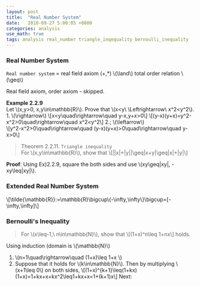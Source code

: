 ```yaml
---
layout: post
title:  "Real Number System"
date:   2018-09-27 5:00:05 +0800
categories: analysis
use_math: true
tags: analysis real_number triangle_inqequality bernoulli_inequality
---
```



### Real Number System
`Real number system` = real field axiom (+,*) \\(\land\\) total order relation \\(\geq\\)

Real field axiom, order axiom - skipped.

__Example 2.2.9__  
Let \\(x,y>0, x,y\in\mathbb\{R\}\\). Prove that \\(x<y\\ \Leftrightarrow\\ x^2<y^2\\).  
	1. \\(\rightarrow\\)
	\\[x<y\quad\rightarrow\quad y-x,y+x>0\\]
	\\[(y-x)(y+x)=y^2-x^2>0\quad\rightarrow\quad x^2<y^2\\]
	2.; \\(\leftarrow\\)  
	\\[y^2-x^2>0\quad\rightarrow\quad (y-x)(y+x)>0\quad\rightarrow\quad y-x>0\\]

> Theorem 2.2.11. `Triangle inequality`  
For \\(x,y\in\mathbb\{R\}\\), show that \\[\|\|x\|+\|y\|\|\geq\|x+y\|\geq\|x\|+\|y\|\\]	

__Proof__: Using Ex)2.2.9, square the both sides and use \\(xy\geq\|xy\|, -xy\leq\|xy\|\\).

### Extended Real Number System
\\[\tilde\{\mathbb\{R\}\}:=\mathbb\{R\}\bigcup\\{-\infty,\infty\\}\bigcup=[-\infty,\infty]\\]

### Bernoulli's Inequality
> For \\(x\leq-1,\\ n\in\mathbb\{N\}\\), show that \\[(1+x)^n\leq 1+nx\\] holds.

Using induction (domain is \\(\mathbb\{N\}\\)
1. \\(n=1\quad\rightarrow\quad (1+x)\leq 1+x \\)
2. Suppose that it holds for \\(k\in\mathbb\{N\}\\). Then by multiplying \\(x+1\leq 0\\) on both sides,
\\[(1+x)^\{k+1\}\leq(1+kx)(1+x)=1+kx+x+kx^2\leq1+kx+x=1+(k+1)x\\] 
Next:  

